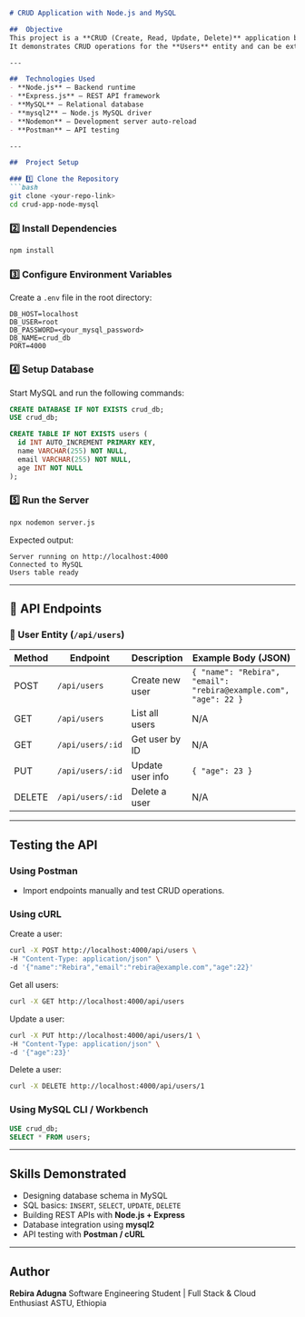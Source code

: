 
````markdown
# CRUD Application with Node.js and MySQL

##  Objective
This project is a **CRUD (Create, Read, Update, Delete)** application built with **Node.js (Express)** and connected to a **MySQL database**.  
It demonstrates CRUD operations for the **Users** entity and can be extended to support more entities (e.g., Courses, Orders, etc.).

---

##  Technologies Used
- **Node.js** – Backend runtime  
- **Express.js** – REST API framework  
- **MySQL** – Relational database  
- **mysql2** – Node.js MySQL driver  
- **Nodemon** – Development server auto-reload  
- **Postman** – API testing  

---

##  Project Setup

### 1️⃣ Clone the Repository
```bash
git clone <your-repo-link>
cd crud-app-node-mysql
````

### 2️⃣ Install Dependencies

```bash
npm install
```

### 3️⃣ Configure Environment Variables

Create a `.env` file in the root directory:

```env
DB_HOST=localhost
DB_USER=root
DB_PASSWORD=<your_mysql_password>
DB_NAME=crud_db
PORT=4000
```

### 4️⃣ Setup Database

Start MySQL and run the following commands:

```sql
CREATE DATABASE IF NOT EXISTS crud_db;
USE crud_db;

CREATE TABLE IF NOT EXISTS users (
  id INT AUTO_INCREMENT PRIMARY KEY,
  name VARCHAR(255) NOT NULL,
  email VARCHAR(255) NOT NULL,
  age INT NOT NULL
);
```

### 5️⃣ Run the Server

```bash
npx nodemon server.js
```

Expected output:

```
Server running on http://localhost:4000
Connected to MySQL
Users table ready
```

---

## 🔗 API Endpoints

### 👤 User Entity (`/api/users`)

| Method | Endpoint         | Description      | Example Body (JSON)                                              |
| ------ | ---------------- | ---------------- | ---------------------------------------------------------------- |
| POST   | `/api/users`     | Create new user  | `{ "name": "Rebira", "email": "rebira@example.com", "age": 22 }` |
| GET    | `/api/users`     | List all users   | N/A                                                              |
| GET    | `/api/users/:id` | Get user by ID   | N/A                                                              |
| PUT    | `/api/users/:id` | Update user info | `{ "age": 23 }`                                                  |
| DELETE | `/api/users/:id` | Delete a user    | N/A                                                              |

---

## Testing the API

### Using **Postman**

* Import endpoints manually and test CRUD operations.

### Using **cURL**

Create a user:

```bash
curl -X POST http://localhost:4000/api/users \
-H "Content-Type: application/json" \
-d '{"name":"Rebira","email":"rebira@example.com","age":22}'
```

Get all users:

```bash
curl -X GET http://localhost:4000/api/users
```

Update a user:

```bash
curl -X PUT http://localhost:4000/api/users/1 \
-H "Content-Type: application/json" \
-d '{"age":23}'
```

Delete a user:

```bash
curl -X DELETE http://localhost:4000/api/users/1
```

### Using **MySQL CLI / Workbench**

```sql
USE crud_db;
SELECT * FROM users;
```

---

##  Skills Demonstrated

* Designing database schema in MySQL
* SQL basics: `INSERT`, `SELECT`, `UPDATE`, `DELETE`
* Building REST APIs with **Node.js + Express**
* Database integration using **mysql2**
* API testing with **Postman / cURL**

---

##  Author

**Rebira Adugna**
Software Engineering Student | Full Stack & Cloud Enthusiast
ASTU, Ethiopia

```
